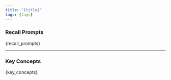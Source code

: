 ```yaml
---
title: "{title}"
tags: {tags}
---
```


### Recall Prompts
{recall_prompts}

---

### Key Concepts
{key_concepts} 